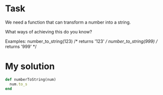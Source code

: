 # Task
We need a function that can transform a number into a string.

What ways of achieving this do you know?

Examples:
number_to_string(123) /* returns '123' */
number_to_string(999) /* returns '999' */

# My solution
```ruby
def numberToString(num)
  num.to_s
end
```

